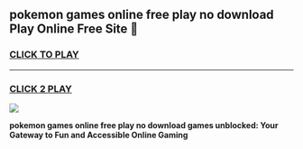 
## pokemon games online free play no download Play Online Free Site 👋
<h3>
<a href="https://download.freeplayer.one?title=pokemon_games_online_free_play_no_download&ref=21F">CLICK TO PLAY</a></h3>
<hr>

<h3>
<a href="https://download.freeplayer.one?title=pokemon_games_online_free_play_no_download&ref=21F">CLICK 2 PLAY</a>
  
</h3>

<a href="https://download.freeplayer.one?title=pokemon_games_online_free_play_no_download&ref=21F"><img src="https://cdnb.artstation.com/p/assets/images/images/032/539/853/original/anto-thomas-button-gif.gif"></a>


**pokemon games online free play no download games unblocked: Your Gateway to Fun and Accessible Online Gaming**
